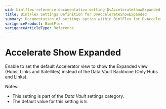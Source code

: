 ```yaml
---
uid: bimlflex-reference-documentation-setting-DvAccelerateShowExpanded
title: BimlFlex Settings Definition for DvAccelerateShowExpanded
summary: Documentation of settings option within BimlFlex for DvAccelerateShowExpanded
varigenceProduct: BimlFlex
varigenceArticleType: Reference
---
```


# Accelerate Show Expanded

Enable to set the default Accelerator view to show the Expanded view (Hubs, Links and Satellites) instead of the Data Vault Backbone (Only Hubs and Links).

Notes:

* This setting is part of the *Data Vault* settings category.
* The default value for this setting is `N`.